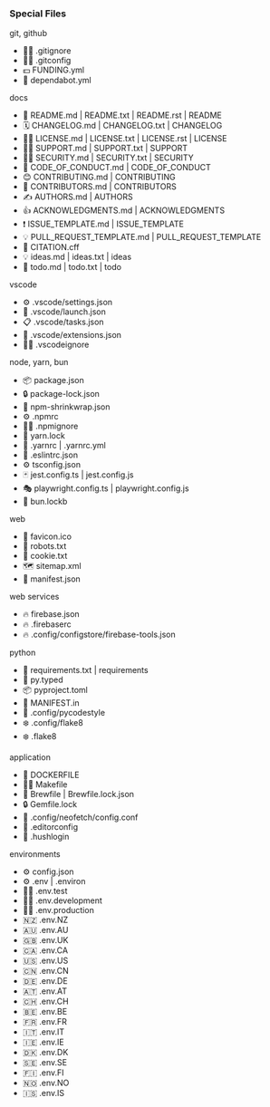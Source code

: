 ### Special Files

git, github

- 🤷‍♀️ .gitignore
- 👩‍🔧 .gitconfig
- 💵 FUNDING.yml
- 🤖 dependabot.yml

docs

- 📰 README.md | README.txt | README.rst | README
- 🗓 CHANGELOG.md | CHANGELOG.txt | CHANGELOG
- 👩‍⚖️ LICENSE.md | LICENSE.txt | LICENSE.rst | LICENSE
- 🙋‍♀️ SUPPORT.md | SUPPORT.txt | SUPPORT
- 👮‍♂️ SECURITY.md | SECURITY.txt | SECURITY
- 🤥 CODE_OF_CONDUCT.md | CODE_OF_CONDUCT
- 😊 CONTRIBUTING.md | CONTRIBUTING
- 🤝 CONTRIBUTORS.md | CONTRIBUTORS
- ✍️ AUTHORS.md | AUTHORS
- 👍 ACKNOWLEDGMENTS.md | ACKNOWLEDGMENTS
- ❗️ ISSUE_TEMPLATE.md | ISSUE_TEMPLATE
- 💡 PULL_REQUEST_TEMPLATE.md | PULL_REQUEST_TEMPLATE
- 📖 CITATION.cff
- 💡 ideas.md | ideas.txt | ideas
- 🔘 todo.md | todo.txt | todo

vscode

- ⚙️ .vscode/settings.json
- 🚀 .vscode/launch.json
- 📋 .vscode/tasks.json
- 🛒 .vscode/extensions.json
- 🤷‍♀️ .vscodeignore

node, yarn, bun

- 📦 package.json
- 🔒 package-lock.json
- 🌯 npm-shrinkwrap.json
- ⚙️ .npmrc
- 🤷‍♀️ .npmignore
- 🧶 yarn.lock
- 🧶 .yarnrc | .yarnrc.yml
- 🧽 .eslintrc.json
- ⚙️ tsconfig.json
- 🃏 jest.config.ts | jest.config.js
- 🎭 playwright.config.ts | playwright.config.js
- 🌭 bun.lockb

web

- 🌠 favicon.ico
- 🤖 robots.txt
- 🍪 cookie.txt
- 🗺 sitemap.xml
- 📜 manifest.json

web services

- 🔥 firebase.json
- 🔥 .firebaserc
- 🔥 .config/configstore/firebase-tools.json

python

- 🛒 requirements.txt | requirements
- 🧊 py.typed
- 📦 pyproject.toml
- 📜 MANIFEST.in
- 🌈 .config/pycodestyle
- ❄️ .config/flake8
- ❄️ .flake8

application

- 🐳 DOCKERFILE
- 👷‍♂️ Makefile
- 🍺 Brewfile | Brewfile.lock.json
- 🔒 Gemfile.lock
- 🌈 .config/neofetch/config.conf
- 🐀 .editorconfig
- 🤫 .hushlogin

environments

- ⚙️ config.json
- ⚙️ .env | .environ
- 👩‍🔬 .env.test
- 👷‍♂️ .env.development
- 👨‍🚀 .env.production
- 🇳🇿 .env.NZ
- 🇦🇺 .env.AU
- 🇬🇧 .env.UK
- 🇨🇦 .env.CA
- 🇺🇸 .env.US
- 🇨🇳 .env.CN
- 🇩🇪 .env.DE
- 🇦🇹 .env.AT
- 🇨🇭 .env.CH
- 🇧🇪 .env.BE
- 🇫🇷 .env.FR
- 🇮🇹 .env.IT
- 🇮🇪 .env.IE
- 🇩🇰 .env.DK
- 🇸🇪 .env.SE
- 🇫🇮 .env.FI
- 🇳🇴 .env.NO
- 🇮🇸 .env.IS

#
